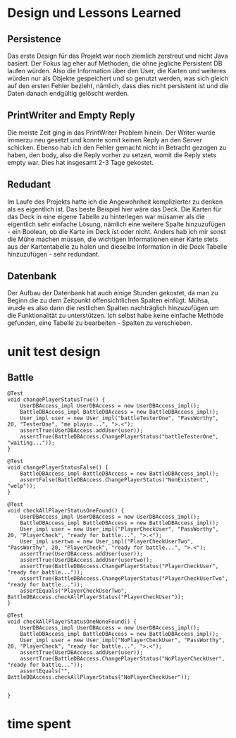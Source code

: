 # Design und Lessons Learned


## Persistence
Das erste Design für das Projekt war noch ziemlich zerstreut und nicht Java basiert. Der Fokus lag eher auf Methoden, die ohne jegliche Persistent DB laufen würden.
Also die Information über den User, die Karten und weiteres würden nur als Objekte gespeichert und so genutzt werden, 
was sich gleich auf den ersten Fehler bezieht, nämlich, dass dies nicht persistent ist und die Daten danach endgültig gelöscht werden.

## PrintWriter and Empty Reply
Die meiste Zeit ging in das PrintWriter Problem hinein. Der Writer wurde immerzu neu gesetzt und konnte somit keinen Reply an den Server schicken. Ebenso hab ich den Fehler gemacht
nicht in Betracht gezogen zu haben, den body, also die Reply vorher zu setzen, womit die Reply stets empty war. Dies hat insgesamt 2-3 Tage gekostet.

## Redudant
Im Laufe des Projekts hatte ich die Angewohnheit komplizierter zu denken als es eigentlich ist.
Das beste Beispiel hier wäre das Deck. Die Karten für das Deck in eine eigene Tabelle zu hinterlegen war müsamer als die eigentlich sehr einfache Lösung, nämlich eine weitere Spalte
hinzuzufügen - ein Boolean, ob die Karte im Deck ist oder nicht. Anders hab ich mir sonst die Mühe machen müssen, die wichtigen Informationen einer Karte stets aus
der Kartentabelle zu holen und dieselbe Information in die Deck Tabelle hinzuzufügen - sehr redundant.

## Datenbank
Der Aufbau der Datenbank hat auch einige Stunden gekostet, da man zu Beginn die zu dem Zeitpunkt offensichtlichen Spalten einfügt. Mühsa, wurde es also dann die restlichen
Spalten nachträglich hinzuzufügen um die Funktionalität zu unterstützen. Ich selbst habe keine einfache Methode gefunden, eine Tabelle zu bearbeiten - Spalten zu verschieben.


# unit test design


## Battle

    @Test
    void changePlayerStatusTrue() {
        UserDBAccess_impl UserDBAccess = new UserDBAccess_impl();
        BattleDBAccess_impl BattleDBAccess = new BattleDBAccess_impl();
        User_impl user = new User_impl("battleTesterOne", "PassWorthy", 20, "TesterOne", "me playin...", ">.<");
        assertTrue(UserDBAccess.addUser(user));
        assertTrue(BattleDBAccess.ChangePlayerStatus("battleTesterOne", "waiting..."));
    }

    @Test
    void changePlayerStatusFalse() {
        BattleDBAccess_impl BattleDBAccess = new BattleDBAccess_impl();
        assertFalse(BattleDBAccess.ChangePlayerStatus("NonExistent", "welp"));
    }

    @Test
    void checkAllPlayerStatusOneFound() {
        UserDBAccess_impl UserDBAccess = new UserDBAccess_impl();
        BattleDBAccess_impl BattleDBAccess = new BattleDBAccess_impl();
        User_impl user = new User_impl("PlayerCheckUser", "PassWorthy", 20, "PlayerCheck", "ready for battle...", ">.<");
        User_impl usertwo = new User_impl("PlayerCheckUserTwo", "PassWorthy", 20, "PlayerCheck", "ready for battle...", ">.<");
        assertTrue(UserDBAccess.addUser(user));
        assertTrue(UserDBAccess.addUser(usertwo));
        assertTrue(BattleDBAccess.ChangePlayerStatus("PlayerCheckUser", "ready for battle..."));
        assertTrue(BattleDBAccess.ChangePlayerStatus("PlayerCheckUserTwo", "ready for battle..."));
        assertEquals("PlayerCheckUserTwo", BattleDBAccess.checkAllPlayerStatus("PlayerCheckUser"));
    }

    @Test
    void checkAllPlayerStatusOneNoneFound() {
        UserDBAccess_impl UserDBAccess = new UserDBAccess_impl();
        BattleDBAccess_impl BattleDBAccess = new BattleDBAccess_impl();
        User_impl user = new User_impl("NoPlayerCheckUser", "PassWorthy", 20, "PlayerCheck", "ready for battle...", ">.<");
        assertTrue(UserDBAccess.addUser(user));
        assertTrue(BattleDBAccess.ChangePlayerStatus("NoPlayerCheckUser", "ready for battle..."));
        assertEquals("", BattleDBAccess.checkAllPlayerStatus("NoPlayerCheckUser"));


    }
 


# time spent

